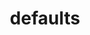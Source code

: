 ---
title: defaults
description: Learn about the default layouts that make up the Milo Docs theme.
weight: 100
---